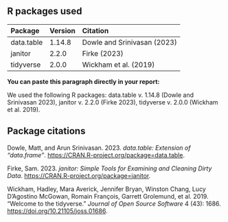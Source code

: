 ## R packages used

<table>
<thead>
<tr class="header">
<th style="text-align: left;">Package</th>
<th style="text-align: left;">Version</th>
<th style="text-align: left;">Citation</th>
</tr>
</thead>
<tbody>
<tr class="odd">
<td style="text-align: left;">data.table</td>
<td style="text-align: left;">1.14.8</td>
<td style="text-align: left;"><span class="citation"
data-cites="datatable">Dowle and Srinivasan (2023)</span></td>
</tr>
<tr class="even">
<td style="text-align: left;">janitor</td>
<td style="text-align: left;">2.2.0</td>
<td style="text-align: left;"><span class="citation"
data-cites="janitor">Firke (2023)</span></td>
</tr>
<tr class="odd">
<td style="text-align: left;">tidyverse</td>
<td style="text-align: left;">2.0.0</td>
<td style="text-align: left;"><span class="citation"
data-cites="tidyverse">Wickham et al. (2019)</span></td>
</tr>
</tbody>
</table>

**You can paste this paragraph directly in your report:**

We used the following R packages: data.table v. 1.14.8 (Dowle and
Srinivasan 2023), janitor v. 2.2.0 (Firke 2023), tidyverse v. 2.0.0
(Wickham et al. 2019).

## Package citations

Dowle, Matt, and Arun Srinivasan. 2023.
*<span class="nocase">data.table</span>: Extension of
“<span class="nocase">data.frame</span>”*.
<https://CRAN.R-project.org/package=data.table>.

Firke, Sam. 2023. *<span class="nocase">janitor</span>: Simple Tools for
Examining and Cleaning Dirty Data*.
<https://CRAN.R-project.org/package=janitor>.

Wickham, Hadley, Mara Averick, Jennifer Bryan, Winston Chang, Lucy
D’Agostino McGowan, Romain François, Garrett Grolemund, et al. 2019.
“Welcome to the <span class="nocase">tidyverse</span>.” *Journal of Open
Source Software* 4 (43): 1686. <https://doi.org/10.21105/joss.01686>.
